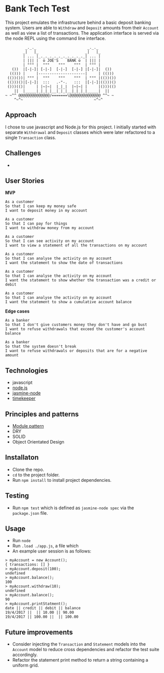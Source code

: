 # Bank Tech Test
This project emulates the infrastructure behind a basic deposit banking system. Users are able to `Withdraw` and `Deposit` amounts from their `Account` as well as view a list of transactions. The application interface is served via the node REPL using the command line interface.

```
         _._._                       _._._
        _|   |_                     _|   |_
        | ... |_._._._._._._._._._._| ... |
        | ||| |  o JOE'S    BANK o  | ||| |
        | """ |  """    """    """  | """ |
   ())  |[-|-]| [-|-]  [-|-]  [-|-] |[-|-]|  ())
  (())) |     |---------------------|     | (()))
 (())())| """ |  """    """    """  | """ |(())())
 (()))()|[-|-]|  :::   .-"-.   :::  |[-|-]|(()))()
 ()))(()|     | |~|~|  |_|_|  |~|~| |     |()))(()
    ||  |_____|_|_|_|__|_|_|__|_|_|_|_____|  ||
~ ~^^ @@@@@@@@@@@@@@/=======\@@@@@@@@@@@@@@ ^^~ ~
    ^~^~                                ~^~^
```

## Approach
I chose to use javascript and Node.js for this project. I initially started with separate `Withdrawal` and `Deposit` classes which were later refactored to a single `Transaction` class.

## Challenges
-

## User Stories
**MVP**
```
As a customer
So that I can keep my money safe
I want to deposit money in my account

As a customer
So that I can pay for things
I want to withdraw money from my account

As a customer
So that I can see activity on my account
I want to view a statement of all the transactions on my account

As a customer
So that I can analyse the activity on my account
I want the statement to show the date of transactions

As a customer
So that I can analyse the activity on my account
I want the statement to show whether the transaction was a credit or debit

As a customer
So that I can analyse the activity on my account
I want the statement to show a cumulative account balance
```

**Edge cases**
```
As a banker
So that I don't give customers money they don't have and go bust
I want to refuse withdrawals that exceed the customer's account balance

As a banker
So that the system doesn't break
I want to refuse withdrawals or deposits that are for a negative amount
```

## Technologies
- javascript
- [node.js](https://nodejs.org/en/)
- [jasmine-node](https://github.com/mhevery/jasmine-node)
- [timekeeper](https://github.com/vesln/timekeeper)

## Principles and patterns
- [Module pattern](https://en.wikipedia.org/wiki/Module_pattern)
- DRY
- SOLID
- Object Orientated Design

## Installaton
- Clone the repo.
- `cd` to the project folder.
- Run `npm install` to install project dependencies.

## Testing
- Run `npm test` which is defined as `jasmine-node spec` via the `package.json` file.

## Usage
- Run `node`
- Run `.load ./app.js`, a file which
- An example user session is as follows:

```
> myAccount = new Account();
{ transactions: [] }
> myAccount.deposit(100);
undefined
> myAccount.balance();
100
> myAccount.withdraw(10);
undefined
> myAccount.balance();
90
> myAccount.printStatment();
date || credit || debit || balance
19/4/2017 ||  || 10.00 || 90.00
19/4/2017 || 100.00 ||  || 100.00
```

## Future improvements
- Consider injecting the `Transaction` and `Statement` models into the `Account` model to reduce cross dependencies and refactor the test suite accordingly.
- Refactor the statement print method to return a string containing a uniform grid.
